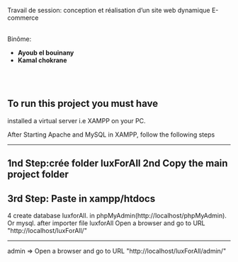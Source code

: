Travail de session: conception et réalisation d’un site web dynamique E-commerce<br><br>

Binôme:
- <b>Ayoub el bouinany</b>
- <b>Kamal chokrane</b>

<br><br>

To run this project you must have
---

installed a virtual server i.e XAMPP on your PC.

After Starting Apache and MySQL in XAMPP, follow the following steps

---
1nd Step:crée folder luxForAll 
2nd Copy the main project folder
---
3rd Step: Paste in xampp/htdocs
---
4 create database luxforAll. in phpMyAdmin(http://localhost/phpMyAdmin).
                    Or mysql.
                    after importer file luxforAll
 Open a browser and go to URL "http://localhost/luxForAll/"

 ---
 admin 
 => Open a browser and go to URL "http://localhost/luxForAll/admin/"
